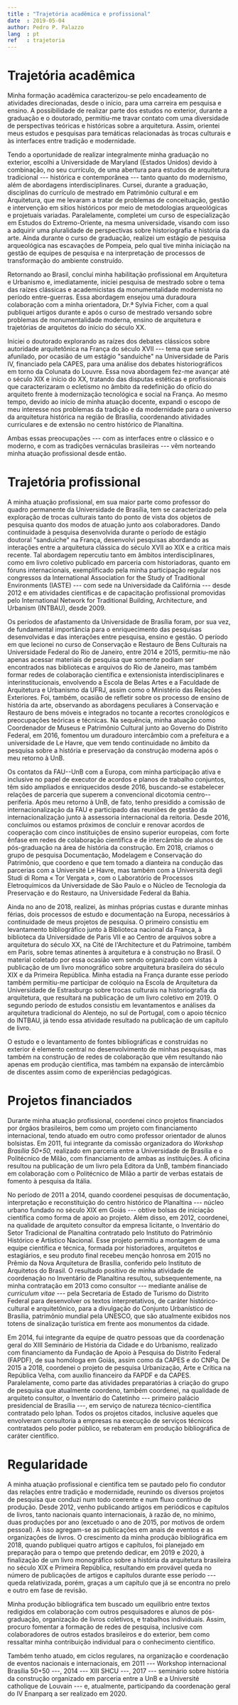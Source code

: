 ```yaml
---
title : "Trajetória acadêmica e profissional"
date  : 2019-05-04
author: Pedro P. Palazzo
lang  : pt
ref   : trajetoria
---
```


Trajetória acadêmica
====================

Minha formação acadêmica caracterizou-se pelo encadeamento de atividades
direcionadas, desde o início, para uma carreira em pesquisa e ensino. A
possibilidade de realizar parte dos estudos no exterior, durante a
graduação e o doutorado, permitiu-me travar contato com uma diversidade
de perspectivas teóricas e históricas sobre a arquitetura. Assim,
orientei meus estudos e pesquisas para temáticas relacionadas às trocas
culturais e às interfaces entre tradição e modernidade.

Tendo a oportunidade de realizar integralmente minha graduação no
exterior, escolhi a Universidade de Maryland (Estados Unidos) devido à
combinação, no seu currículo, de uma abertura para estudos de
arquitetura tradicional --- histórica e contemporânea --- tanto quanto
do modernismo, além de abordagens interdisciplinares. Cursei, durante a
graduação, disciplinas do currículo de mestrado em Patrimônio cultural e
em Arquitetura, que me levaram a tratar de problemas de conceituação,
gestão e intervenção em sítios históricos por meio de metodologias
arqueológicas e projetuais variadas. Paralelamente, completei um curso
de especialização em Estudos do Extremo-Oriente, na mesma universidade,
visando com isso a adquirir uma pluralidade de perspectivas sobre
historiografia e história da arte. Ainda durante o curso de graduação,
realizei um estágio de pesquisa arqueológica nas escavações de Pompeia,
pelo qual tive minha iniciação na gestão de equipes de pesquisa e na
interpretação de processos de transformação do ambiente construído.

Retornando ao Brasil, concluí minha habilitação profissional em
Arquitetura e Urbanismo e, imediatamente, iniciei pesquisa de mestrado
sobre o tema das raízes clássicas e academicistas da monumentalidade
modernista no período entre-guerras. Essa abordagem ensejou uma
duradoura colaboração com a minha orientadora, Dr.ª Sylvia Ficher, com a
qual publiquei artigos durante e após o curso de mestrado versando sobre
problemas de monumentalidade moderna, ensino de arquitetura e
trajetórias de arquitetos do início do século XX.

Iniciei o doutorado explorando as raízes dos debates clássicos sobre
autoridade arquitetônica na França do século XVII --- tema que seria
afunilado, por ocasião de um estágio "sanduíche" na Universidade de
Paris IV, financiado pela CAPES, para uma análise dos debates
historiográficos em torno da Colunata do Louvre. Essa nova abordagem
fez-me avançar até o século XIX e início do XX, tratando das disputas
estéticas e profissionais que caracterizaram o ecletismo no âmbito da
redefinição do ofício do arquiteto frente à modernização tecnológica e
social na França. Ao mesmo tempo, devido ao início de minha atuação
docente, expandi o escopo de meu interesse nos problemas da tradição e
da modernidade para o universo da arquitetura histórica na região de
Brasília, coordenando atividades curriculares e de extensão no centro
histórico de Planaltina.

Ambas essas preocupações --- com as interfaces entre o clássico e o
moderno, e com as tradições vernáculas brasileiras --- vêm norteando
minha atuação profissional desde então.


Trajetória profissional
=======================

A minha atuação profissional, em sua maior parte como professor do
quadro permanente da Universidade de Brasília, tem se caracterizado pela
exploração de trocas culturais tanto do ponto de vista dos objetos de
pesquisa quanto dos modos de atuação junto aos colaboradores. Dando
continuidade à pesquisa desenvolvida durante o período de estágio
doutoral "sanduíche" na França, desenvolvi pesquisas abordando as
interações entre a arquitetura clássica do século XVII ao XIX e a
crítica mais recente. Tal abordagem repercutiu tanto em âmbitos
interdisciplinares, como em livro coletivo publicado em parceria com
historiadoras, quanto em fóruns internacionais, exemplificado pela minha
participação regular nos congressos da International Association for the
Study of Traditional Environments (IASTE) --- com sede na Universidade
da Califórnia --- desde 2012 e em atividades científicas e de
capacitação profissional promovidas pelo International Network for
Traditional Building, Architecture, and Urbanism (INTBAU), desde 2009.

Os períodos de afastamento da Universidade de Brasília foram, por sua
vez, de fundamental importância para
o enriquecimento das pesquisas desenvolvidas e das interações entre
  pesquisa, ensino e gestão. O período em que lecionei no curso de
  Conservação e Restauro de Bens Culturais na Universidade Federal do
  Rio de Janeiro, entre 2014 e 2015, permitiu-me não apenas acessar
  materiais de pesquisa que somente podiam ser encontrados nas
  bibliotecas e arquivos do Rio de Janeiro, mas também formar redes de
  colaboração científica e extensionista interdisciplinares e
  interinstitucionais, envolvendo a Escola de Belas Artes e a Faculdade
  de Arquitetura e Urbanismo da UFRJ, assim como
o Ministério das Relações Exteriores. Foi, também, ocasião de refletir
  sobre os processo de ensino de história da arte, observando as
  abordagens peculiares à Conservação e Restauro de bens móveis e
  integrados no tocante a recortes cronológicos e preocupações teóricas
  e técnicas. Na sequência, minha atuação como Coordenador de Museus e
  Patrimônio Cultural junto ao Governo do Distrito Federal, em 2016,
  fomentou um duradouro intercâmbio com a prefeitura e a universidade de
  Le Havre, que vem tendo continuidade no âmbito da pesquisa sobre a
  história e preservação da construção moderna após o meu retorno à UnB.

Os contatos da FAU--UnB com a Europa, com minha participação ativa e
inclusive no papel de executor de acordos e planos de trabalho
conjuntos, têm sido ampliados e enriquecidos desde 2016, buscando-se
estabelecer relações de parceria que superem a convencional dicotomia
centro--periferia. Após meu retorno à UnB, de fato, tenho presidido a
comissão de internacionalização da FAU e participado das reuniões de
gestão da internacionalização junto à assessoria internacional da
reitoria. Desde 2016, concluímos ou estamos próximos de concluir e
renovar acordos de cooperação com cinco instituições de ensino superior
europeias, com forte ênfase em redes de colaboração científica e de
intercâmbio de alunos de pós-graduação na área de história da
construção. Em 2018, criamos o grupo de pesquisa Documentação, Modelagem
e Conservação do Patrimônio, que coordeno e que tem tomado a dianteira
na condução das parcerias com a Université Le Havre, mas também com a
Università degli Studi di Roma « Tor Vergata », com
o Laboratório de Processos Eletroquímicos da Universidade de São Paulo e
  o Núcleo de Tecnologia da Preservação e do Restauro, na Universidade
  Federal da Bahia.

Ainda no ano de 2018, realizei, às minhas próprias custas e durante
minhas férias, dois processos de estudo e documentação na Europa,
necessários à continuidade de meus projetos de pesquisa. O primeiro
consistiu em levantamento bibliográfico junto à Biblioteca nacional da
França, à biblioteca da Universidade de Paris VII e ao Centro de
arquivos sobre a arquitetura do século XX, na Cité de l'Architecture et
du Patrimoine, também em Paris, sobre temas atinentes à arquitetura e à
construção no Brasil. O material coletado por essa ocasião vem sendo
organizado com vistas à publicação de um livro monográfico sobre
arquitetura brasileira do século XIX e da Primeira República. Minha
estadia na França durante esse período também permitiu-me participar de
colóquio na Escola de Arquitetura da Universidade de Estrasburgo sobre
trocas culturais na historiografia da arquitetura, que resultará na
publicação de um livro coletivo em 2019. O segundo período de estudos
consistiu em levantamentos e análises da arquitetura tradicional do
Alentejo, no sul de Portugal, com o apoio técnico do INTBAU, já tendo
essa atividade resultado na publicação de um capítulo de livro.

O estudo e o levantamento de fontes bibliográficas e construídas no
exterior é elemento central no desenvolvimento de minhas pesquisas, mas
também na construção de redes de colaboração que vêm resultando não
apenas em produção científica, mas também na expansão de intercâmbio de
discentes assim como de experiências pedagógicas.


Projetos financiados
====================

Durante minha atuação profissional, coordenei cinco projetos financiados
por órgãos brasileiros, bem como um projeto com financiamento
internacional, tendo atuado em outro como professor orientador de alunos
bolsistas. Em 2011, fui integrante da comissão organizadora do *Workshop
Brasília 50+50,* realizado em parceria entre a Universidade de Brasília
e o Politécnico de Milão, com financiamento de ambas as instituições. A
oficina resultou na publicação de um livro pela Editora da UnB, também
financiado em colaboração com o Politécnico de Milão a partir de verbas
estatais de fomento à pesquisa da Itália.

No período de 2011 a 2014, quando coordenei pesquisas de documentação,
interpretação e reconstituição do centro histórico de Planaltina ---
núcleo urbano fundado no século XIX em Goiás --- obtive bolsas de
iniciação científica como forma de apoio ao projeto. Além disso, em
2012, coordenei, na qualidade de arquiteto consultor da empresa
licitante, o Inventário do Setor Tradicional de Planaltina contratado
pelo Instituto do Patrimônio Histórico e Artístico Nacional. Esse
projeto permitiu a montagem de uma equipe científica e técnica, formada
por historiadores, arquitetos e estagiários, e seu produto final recebeu
menção honrosa em 2015 no Prêmio da Nova Arquitetura de Brasília,
conferido pelo Instituto de Arquitetos do Brasil. O resultado positivo
de minha atividade de coordenação no Inventário de Planaltina resultou,
subsequentemente, na minha contratação em 2013 como consultor ---
mediante análise de *curriculum vitae* --- pela Secretaria de Estado de
Turismo do Distrito Federal para desenvolver os textos interpretativos,
de caráter histórico-cultural e arquitetônico, para a divulgação do
Conjunto Urbanístico de Brasília, patrimônio mundial pela UNESCO, que
são atualmente exibidos nos totens de sinalização turística em frente
aos monumentos da cidade.

Em 2014, fui integrante da equipe de quatro pessoas que da coordenação
geral do XIII Seminário de História da Cidade e do Urbanismo, realizado
com financiamento da Fundação de Apoio à Pesquisa do Distrito Federal
(FAPDF), de sua homóloga em Goiás, assim como da CAPES e do CNPq. De
2015 a 2018, coordenei o projeto de pesquisa Urbanização, Arte e Crítica
na República Velha, com auxílio financeiro da FAPDF e da CAPES.
Paralelamente, como parte das atividades preparatórias à criação do
grupo de pesquisa que atualmente coordeno, também coordenei, na
qualidade de arquiteto consultor, o Inventário do Catetinho --- primeiro
palácio presidencial de Brasília ---, em serviço de natureza
técnico-científica contratado pelo Iphan. Todos os projetos citados,
inclusive aqueles que envolveram consultoria a empresas na execução de
serviços técnicos contratados pelo poder público, se rebateram em
produção bibliográfica de caráter científico.


Regularidade
============

A minha atuação profissional e científica tem se pautado pelo fio
condutor das relações entre tradição e modernidade, reunindo os diversos
projetos de pesquisa que conduzi num todo coerente e num fluxo contínuo
de produção. Desde 2012, venho publicando artigos em periódicos e
capítulos de livros, tanto nacionais quanto internacionais, à razão de,
no mínimo, duas produções por ano (excetuado o ano de 2015, por motivos
de ordem pessoal). A isso agregam-se as publicações em anais de eventos
e as organizações de livros. O crescimento da minha produção
bibliográfica em 2018, quando publiquei quatro artigos e capítulos, foi
planejado em preparação para o tempo que pretendo dedicar, em 2019 e
2020, à finalização de um livro monográfico sobre a história da
arquitetura brasileira no século XIX e Primeira República, resultando em
provável queda no número de publicações de artigos e capítulos durante
esse período --- queda relativizada, porém, graças a um capítulo que já
se encontra no prelo e outro em fase de revisão.

Minha produção bibliográfica tem buscado um equilíbrio entre textos
redigidos em colaboração com outros pesquisadores e alunos de
pós-graduação, organização de livros coletivos, e trabalhos individuais.
Assim, procuro fomentar a formação de redes de pesquisa, inclusive com
colaboradores de outros estados brasileiros e do exterior, bem como
ressaltar minha contribuição individual para o conhecimento científico.

Também tenho atuado, em ciclos regulares, na organização e coordenação
de eventos nacionais e internacionais, em 2011 --- Workshop
internacional Brasília 50+50 ---, 2014 --- XIII SHCU ---, 2017 ---
seminário sobre história da construção organizado em parceria entre a
UnB e a Université catholique de Louvain --- e, atualmente, participando
da coordenação geral do IV Enanparq a ser realizado em 2020.

